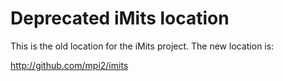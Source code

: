 # Deprecated iMits location

This is the old location for the iMits project.  The new location is:

http://github.com/mpi2/imits
